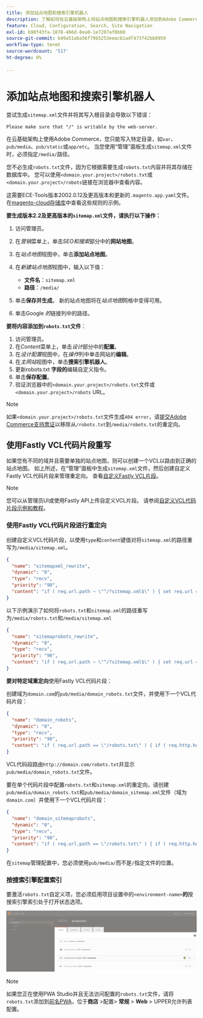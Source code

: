 ```yaml
---
title: 添加站点地图和搜索引擎机器人
description: 了解如何在云基础架构上将站点地图和搜索引擎机器人添加到Adobe Commerce。
feature: Cloud, Configuration, Search, Site Navigation
exl-id: b98f43fa-1878-466d-8ea0-1e7207af8b60
source-git-commit: b49a51aba56f79b5253eeacb1adf473f42bb8959
workflow-type: tm+mt
source-wordcount: '517'
ht-degree: 0%

---
```


# 添加站点地图和搜索引擎机器人

尝试生成`sitemap.xml`文件并将其写入根目录会导致以下错误：

```
Please make sure that "/" is writable by the web-server.
```

在云基础架构上使用Adobe Commerce，您只能写入特定目录，如`var`、`pub/media`、`pub/static`或`app/etc`。 当您使用“管理”面板生成`sitemap.xml`文件时，必须指定`/media/`路径。

您不必生成`robots.txt`文件，因为它根据需要生成`robots.txt`内容并将其存储在数据库中。 您可以使用`<domain.your.project>/robots.txt`或`<domain.your.project>/robots`链接在浏览器中查看内容。

这需要ECE-Tools版本2002.0.12及更高版本和更新的`.magento.app.yaml`文件。 在[magento-cloud存储库](https://github.com/magento/magento-cloud/blob/master/.magento.app.yaml#L43-L49)中查看这些规则的示例。

**要生成版本2.2及更高版本的`sitemap.xml`文件，请执行以下操作：**

1. 访问管理员。
1. 在&#x200B;_营销_&#x200B;菜单上，单击&#x200B;_SEO和搜索_&#x200B;部分中的&#x200B;**网站地图**。
1. 在&#x200B;_站点地图_&#x200B;视图中，单击&#x200B;**添加站点地图**。
1. 在&#x200B;_新建站点地图_&#x200B;视图中，输入以下值：

   - **文件名**：`sitemap.xml`
   - **路径**：`/media/`

1. 单击&#x200B;**保存并生成**。 新的站点地图将在&#x200B;_站点地图_&#x200B;网格中变得可用。
1. 单击Google _的_&#x200B;链接列中的路径。

**要将内容添加到`robots.txt`文件**：

1. 访问管理员。
1. 在&#x200B;_Content_&#x200B;菜单上，单击&#x200B;_设计_&#x200B;部分中的&#x200B;**配置**。
1. 在&#x200B;_设计配置_&#x200B;视图中，在&#x200B;_操作_&#x200B;列中单击网站的&#x200B;**编辑**。
1. 在&#x200B;_主网站_&#x200B;视图中，单击&#x200B;**搜索引擎机器人**。
1. 更新robots.txt **字段的**&#x200B;编辑自定义指令。
1. 单击&#x200B;**保存配置**。
1. 验证浏览器中的`<domain.your.project>/robots.txt`文件或`<domain.your.project>/robots` URL。

>[!NOTE]
>
>如果`<domain.your.project>/robots.txt`文件生成`404 error`，请[提交Adobe Commerce支持票证](https://experienceleague.adobe.com/docs/commerce-knowledge-base/kb/help-center-guide/magento-help-center-user-guide.html#submit-ticket)以移除从`/robots.txt`到`/media/robots.txt`的重定向。

## 使用Fastly VCL代码片段重写

如果您有不同的域并且需要单独的站点地图，则可以创建一个VCL以路由到正确的站点地图。 如上所述，在“管理”面板中生成`sitemap.xml`文件，然后创建自定义Fastly VCL代码片段来管理重定向。 查看[自定义Fastly VCL片段](../cdn/fastly-vcl-custom-snippets.md)。

>[!NOTE]
>
> 您可以从管理员UI或使用Fastly API上传自定义VCL片段。 请参阅[自定义VCL代码片段示例和教程](../cdn/fastly-vcl-custom-snippets.md#example-vcl-snippet-code)。

### 使用Fastly VCL代码片段进行重定向

创建自定义VCL代码片段，以使用`type`和`content`键值对将`sitemap.xml`的路径重写为`/media/sitemap.xml`。

```json
{
  "name": "sitemapxml_rewrite",
  "dynamic": "0",
  "type": "recv",
  "priority": "90",
  "content": "if ( req.url.path ~ \"^/?sitemap.xml$\" ) { set req.url = \"/media/sitemap.xml\"; }"
}
```

以下示例演示了如何将`robots.txt`和`sitemap.xml`的路径重写为`/media/robots.txt`和`/media/sitemap.xml`

```json
{
  "name": "sitemaprobots_rewrite",
  "dynamic": "0",
  "type": "recv",
  "priority": "90",
  "content": "if ( req.url.path ~ \"^/?sitemap.xml$\" ) { set req.url = \"/media/sitemap.xml\"; } else if (req.url.path ~ \"^/?robots.txt$\") { set req.url = \"/media/robots.txt\";}"
}
```

**要对特定域重定向**&#x200B;使用Fastly VCL代码片段：

创建域为`domain.com`的`pub/media/domain_robots.txt`文件，并使用下一个VCL代码片段：

```json
{
  "name": "domain_robots",
  "dynamic": "0",
  "type": "recv",
  "priority": "90",
  "content": "if ( req.url.path == \"/robots.txt\" ) { if ( req.http.host ~ \"(domain).com$\" ) { set req.url = \"/media/\" re.group.1 \"_robots.txt\"; }}"
}
```

VCL代码段路由`http://domain.com/robots.txt`并显示`pub/media/domain_robots.txt`文件。

要在单个代码片段中配置`robots.txt`和`sitemap.xml`的重定向，请创建`pub/media/domain_robots.txt`和`pub/media/domain_sitemap.xml`文件（域为`domain.com`）并使用下一个VCL代码片段：

```json
{
  "name": "domain_sitemaprobots",
  "dynamic": "0",
  "type": "recv",
  "priority": "90",
  "content": "if ( req.url.path == \"/robots.txt\" ) { if ( req.http.host ~ \"(domain).com$\" ) { set req.url = \"/media/\" re.group.1 \"_robots.txt\"; }} else if ( req.url.path == \"/sitemap.xml\" ) { if ( req.http.host ~ \"(domain).com$\" ) {  set req.url = \"/media/\" re.group.1 \"_sitemap.xml\"; }}"
}
```

在`sitemap`管理配置中，您必须使用`pub/media/`而不是`/`指定文件的位置。

### 按搜索引擎配置索引

要激活`robots.txt`自定义项，您必须启用项目设置中的&#x200B;`<environment-name>`**的**&#x200B;按搜索引擎索引处于打开状态选项。

![使用[!DNL Cloud Console]管理环境](../../assets/robots-indexing-by-search-engine.png)

>[!NOTE]
>
>如果您正在使用PWA Studio并且无法访问配置的`robots.txt`文件，请将`robots.txt`添加到[前名PWA](https://github.com/magento/magento2-upward-connector#front-name-allowlist)，位于&#x200B;**商店** >配置> **常规** > **Web** > UPPER允许列表配置。

